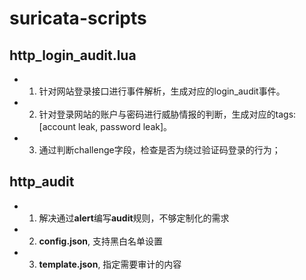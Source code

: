 <!--
 * @Author: your name
 * @Date: 2020-06-16 15:10:48
 * @LastEditTime: 2020-07-15 18:03:42
 * @LastEditors: Please set LastEditors
 * @Description: In User Settings Edit
 * @FilePath: /Code/Users/canon/Documents/github/suricata-scripts/README.md
--> 
# suricata-scripts

## http_login_audit.lua
- 1. 针对网站登录接口进行事件解析，生成对应的login_audit事件。
- 2. 针对登录网站的账户与密码进行威胁情报的判断，生成对应的tags: [account leak, password leak]。
- 3. 通过判断challenge字段，检查是否为绕过验证码登录的行为；

## http_audit
- 1. 解决通过**alert**编写**audit**规则，不够定制化的需求
- 2. **config.json**, 支持黑白名单设置
- 3. **template.json**, 指定需要审计的内容
